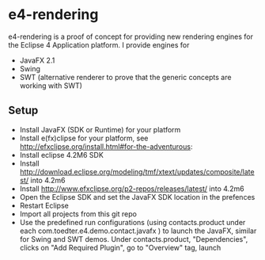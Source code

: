e4-rendering
============
e4-rendering is a proof of concept for providing new rendering engines
for the Eclipse 4 Application platform. I provide engines for
* JavaFX 2.1
* Swing
* SWT (alternative renderer to prove that the generic concepts are working with SWT)

Setup
-----
* Install JavaFX (SDK or Runtime) for your platform 
* Install e(fx)clipse for your platform, see http://efxclipse.org/install.html#for-the-adventurous: 
* Install eclipse 4.2M6 SDK
* Install http://download.eclipse.org/modeling/tmf/xtext/updates/composite/latest/ into 4.2m6
* Install http://www.efxclipse.org/p2-repos/releases/latest/ into 4.2m6
* Open the Eclipse SDK and set the JavaFX SDK location in the prefences
* Restart Eclipse
* Import all projects from this git repo
* Use the predefined run configurations (using contacts.product under each com.toedter.e4.demo.contact.javafx ) to launch the JavaFX, similar for Swing and SWT demos.  Under contacts.product, "Dependencies", clicks on "Add Required Plugin", go to "Overview" tag, launch

